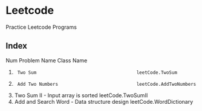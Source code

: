 # Leetcode
Practice Leetcode Programs

## Index
Num		Problem Name								Class Name
1.		Two Sum										leetCode.TwoSum
2.		Add Two Numbers								leetCode.AddTwoNumbers
167.	Two Sum II - Input array is sorted			leetCode.TwoSumII
211.	Add and Search Word - Data structure design	leetCode.WordDictionary